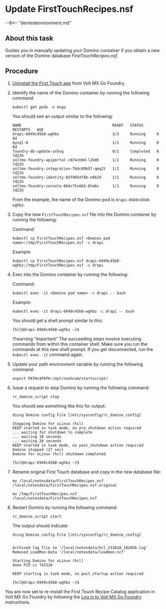 # Update FirstTouchRecipes.nsf 

--8<-- "devtestenvironment.md"

## About this task 

Guides you in manually updating your Domino container if you obtain a new version of the Domino database *FirstTouchRecipes.nsf*.

## Procedure

1. [Uninstall the First Touch app](uninstallfirsttouch.md) from Volt MX Go Foundry. 
2. Identify the name of the Domino container by running the following command:

    ```
    kubectl get pods -n mxgo
    ```

    You should see an output similar to the following:

    ```{ .yaml .no-copy }
    NAME                                         READY   STATUS      RESTARTS   AGE
    drapi-6949c45b8-wghbz                        3/3     Running     0          8d
    mysql-0                                      1/1     Running     0          8d
    foundry-db-update-zn5vg                      0/1     Completed   0          7d23h
    voltmx-foundry-apiportal-c874cb6d-l2k8h      1/1     Running     0          7d22h
    voltmx-foundry-integration-76dc89b57-qmq2t   1/1     Running     0          7d22h
    voltmx-foundry-identity-85f9854f8b-n6b2d     1/1     Running     0          7d22h
    voltmx-foundry-console-664c75c6b5-8lm6v      1/1     Running     0          7d22h
    ```

    From the example, the name of the Domino pod is `drapi-6949c45b8-wghbz`.

3.  Copy the new `FirstTouchRecipes.nsf` file into the Domino container by running the following:   
    
    Command:

    ```
    kubectl cp FirstTouchRecipes.nsf <Domino pod name>:/tmp/FirstTouchRecipes.nsf -c drapi
    ```

    Example:

    ```{ .yaml .no-copy }
    kubectl cp FirstTouchRecipes.nsf drapi-6949c45b8-wghbz:/tmp/FirstTouchRecipes.nsf -c drapi
    ```

4.  Exec into the Domino container by running the following:

    Command:

    ```
    kubectl exec -it <Domino pod name> -c drapi -- bash
    ```

    Example:

    ```{ .yaml .no-copy }
    kubectl exec -it drapi-6949c45b8-wghbz -c drapi -- bash
    ```

    You should get a shell prompt similar to this:

    ```{ .yaml .no-copy }
    [hcl@drapi-6949c45b8-wghbz ~]$
    ```
    
    !!!warning "Important"
        The succeeding steps involve executing commands from within this container shell. Make sure you run the commands at this new shell prompt. If you get disconnected, run the `kubectl exec -it` command again.

5.  Update your path environment variable by running the following command:

    ```
    export PATH=$PATH:/opt/nashcom/startscript/
    ```

6.  Issue a request to stop Domino by running the following command:

    ```
    rc_domino_script stop
    ```

    You should see something like this for output:

    ```{ .yaml .no-copy }
    Using Domino config File [/etc/sysconfig/rc_domino_config]

    Stopping Domino for xLinux (hcl)
    KEEP started in task mode, no pre_shutdown action required
    ... waiting for shutdown to complete
    ... waiting 10 seconds
    ... waiting 20 seconds
    KEEP started in task mode, no post_shutdown action required
    Domino stopped (27 sec)
    Domino for xLinux (hcl) shutdown completed

    [hcl@drapi-6949c45b8-wghbz ~]$
    ```

7.  Rename original First Touch database and copy in the new database file:

    ```
    mv /local/notesdata/FirstTouchRecipes.nsf  /local/notesdata/FirstTouchRecipes.nsf.original
    ```
    ```
    mv /tmp/FirstTouchRecipes.nsf  /local/notesdata/FirstTouchRecipes.nsf
    ```

8.  Restart Domino by running the following command:
    
    ```
    rc_domino_script start
    ```
    
    The output should indicate:

    ```{ .yaml .no-copy }
    Using Domino config File [/etc/sysconfig/rc_domino_config]


    Archived log file to '/local/notesdata/hcl_231010_182050.log'
    Removed LoadMon-Data '/local/notesdata/loadmon.ncf'

    Starting Domino for xLinux (hcl)
    done PID is 742526

    KEEP starting in task mode, no post_startup action required

    [hcl@drapi-6949c45b8-wghbz ~]$
    ```

You are now set to re-install the First Touch Recipe Catalog application in Volt MX Go Foundry by following the [Log in to Volt MX Go Foundry](../tutorials/firsttouch.md#log-in-to-volt-mx-go-foundry) instructions. 

